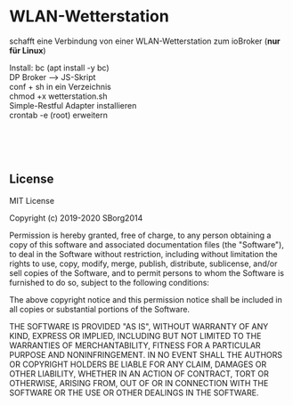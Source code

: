 # WLAN-Wetterstation
 schafft eine Verbindung von einer WLAN-Wetterstation zum ioBroker (__nur für Linux__)
 
 Install: bc (apt install -y bc)<br>
 DP Broker --> JS-Skript<br>
 conf + sh in ein Verzeichnis<br>
 chmod +x wetterstation.sh<br>
 Simple-Restful Adapter installieren<br>
 crontab -e (root) erweitern <br>
 
<br><br><br>
## License ## 
 MIT License

Copyright (c) 2019-2020 SBorg2014

Permission is hereby granted, free of charge, to any person obtaining a copy
of this software and associated documentation files (the "Software"), to deal
in the Software without restriction, including without limitation the rights
to use, copy, modify, merge, publish, distribute, sublicense, and/or sell
copies of the Software, and to permit persons to whom the Software is
furnished to do so, subject to the following conditions:

The above copyright notice and this permission notice shall be included in all
copies or substantial portions of the Software.

THE SOFTWARE IS PROVIDED "AS IS", WITHOUT WARRANTY OF ANY KIND, EXPRESS OR
IMPLIED, INCLUDING BUT NOT LIMITED TO THE WARRANTIES OF MERCHANTABILITY,
FITNESS FOR A PARTICULAR PURPOSE AND NONINFRINGEMENT. IN NO EVENT SHALL THE
AUTHORS OR COPYRIGHT HOLDERS BE LIABLE FOR ANY CLAIM, DAMAGES OR OTHER
LIABILITY, WHETHER IN AN ACTION OF CONTRACT, TORT OR OTHERWISE, ARISING FROM,
OUT OF OR IN CONNECTION WITH THE SOFTWARE OR THE USE OR OTHER DEALINGS IN THE
SOFTWARE.

